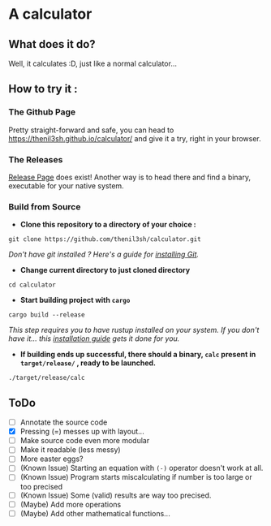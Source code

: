 # A calculator
## What does it do?
Well, it calculates :D, just like a normal calculator... 

## How to try it :

### The Github Page
Pretty straight-forward and safe, you can head to https://thenil3sh.github.io/calculator/ and give it a try, right in your browser.

### The Releases 
[Release Page]() does exist! Another way is to head there and find a binary, executable for your native system.

### Build from Source
- **Clone this repository to a directory of your choice :**
```shell
git clone https://github.com/thenil3sh/calculator.git
```
_Don't have git installed ? Here's a guide for [installing Git](https://git-scm.com/book/en/v2/Getting-Started-Installing-Git)._

- **Change current directory to just cloned directory** 
```shell
cd calculator
```
- **Start building project with `cargo`**
```shell
cargo build --release
```
_This step requires you to have rustup installed on your system. If you don't have it... this [installation guide](https://doc.rust-lang.org/stable/book/ch01-01-installation.html) gets it done for you._
- **If building ends up successful, there should a binary, `calc` present in `target/release/` , ready to be launched.**
```shell
./target/release/calc
```

## ToDo 
- [ ] Annotate the source code
- [x] Pressing (=) messes up with layout...
- [ ] Make source code even more modular
- [ ] Make it readable (less messy)
- [ ] More easter eggs?
- [ ] (Known Issue) Starting an equation with `(-)` operator doesn't work at all.
- [ ] (Known Issue) Program starts miscalculating if number is too large or too precised
- [ ] (Known Issue) Some (valid) results are way too precised.
- [ ] (Maybe) Add more operations
- [ ] (Maybe) Add other mathematical functions...